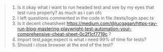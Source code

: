 >1. Is it okay what i want to run headed test and see by my eyes that test runs properly? as much as i can ofc
>2. I left questions  commented in the code in file /tests/login.spec.ts
>3. Is it decent cheatsheet https://medium.com/@lucgagan/https-ray-run-blog-mastering-playwright-test-automation-your-comprehensive-cheat-sheet-0c2f1cf7719c ?
>4. Import test,page,expect is what i need 99% of time for tests?
>5. Should i close browser at the end of the test?
